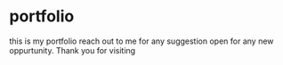 # portfolio
this is my portfolio 
reach out to me for any suggestion 
open for any new oppurtunity.
Thank you for visiting
